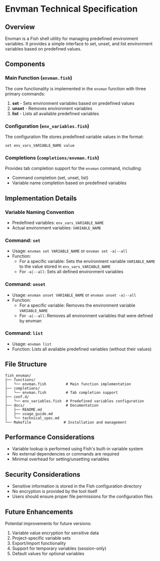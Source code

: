 # Envman Technical Specification

## Overview

Envman is a Fish shell utility for managing predefined environment variables. It provides a simple interface to set, unset, and list environment variables based on predefined values.

## Components

### Main Function (`envman.fish`)

The core functionality is implemented in the `envman` function with three primary commands:

1. **set** - Sets environment variables based on predefined values
2. **unset** - Removes environment variables
3. **list** - Lists all available predefined variables

### Configuration (`env_variables.fish`)

The configuration file stores predefined variable values in the format:
```fish
set env_vars_VARIABLE_NAME value
```

### Completions (`completions/envman.fish`)

Provides tab completion support for the `envman` command, including:
- Command completion (set, unset, list)
- Variable name completion based on predefined variables

## Implementation Details

### Variable Naming Convention

- Predefined variables: `env_vars_VARIABLE_NAME`
- Actual environment variables: `VARIABLE_NAME`

### Command: `set`

- Usage: `envman set VARIABLE_NAME` or `envman set -a|--all`
- Function:
  - For a specific variable: Sets the environment variable `VARIABLE_NAME` to the value stored in `env_vars_VARIABLE_NAME`
  - For `-a|--all`: Sets all defined environment variables

### Command: `unset`

- Usage: `envman unset VARIABLE_NAME` or `envman unset -a|--all`
- Function:
  - For a specific variable: Removes the environment variable `VARIABLE_NAME`
  - For `-a|--all`: Removes all environment variables that were defined by envman

### Command: `list`

- Usage: `envman list`
- Function: Lists all available predefined variables (without their values)

## File Structure

```
fish_envman/
├── functions/
│   └── envman.fish         # Main function implementation
├── completions/
│   └── envman.fish         # Tab completion support
├── conf.d/
│   └── env_variables.fish  # Predefined variables configuration
├── docs/                   # Documentation
│   ├── README.md
│   ├── usage_guide.md
│   └── technical_spec.md
└── Makefile               # Installation and management
```

## Performance Considerations

- Variable lookup is performed using Fish's built-in variable system
- No external dependencies or commands are required
- Minimal overhead for setting/unsetting variables

## Security Considerations

- Sensitive information is stored in the Fish configuration directory
- No encryption is provided by the tool itself
- Users should ensure proper file permissions for the configuration files

## Future Enhancements

Potential improvements for future versions:

1. Variable value encryption for sensitive data
2. Project-specific variable sets
3. Export/import functionality
4. Support for temporary variables (session-only)
5. Default values for optional variables
